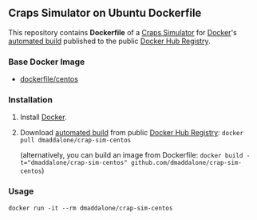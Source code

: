 ## Craps Simulator on Ubuntu Dockerfile


This repository contains **Dockerfile** of a [Craps Simulator](http://github.com/dmaddalone/CrapSim) for [Docker](https://www.docker.com/)'s [automated build](https://hub.docker.com/r/dmaddalone/crap-sim-centos) published to the public [Docker Hub Registry](https://hub.docker.com/).


### Base Docker Image

* [dockerfile/centos](http://dockerfile.github.io/#/centos)


### Installation

1. Install [Docker](https://www.docker.com/).

2. Download [automated build](https://hub.docker.com/r/dmaddalone/crap-sim-centos) from public [Docker Hub Registry](https://hub.docker.com/): `docker pull dmaddalone/crap-sim-centos`

   (alternatively, you can build an image from Dockerfile: `docker build -t="dmaddalone/crap-sim-centos" github.com/dmaddalone/crap-sim-centos`)


### Usage

    docker run -it --rm dmaddalone/crap-sim-centos
